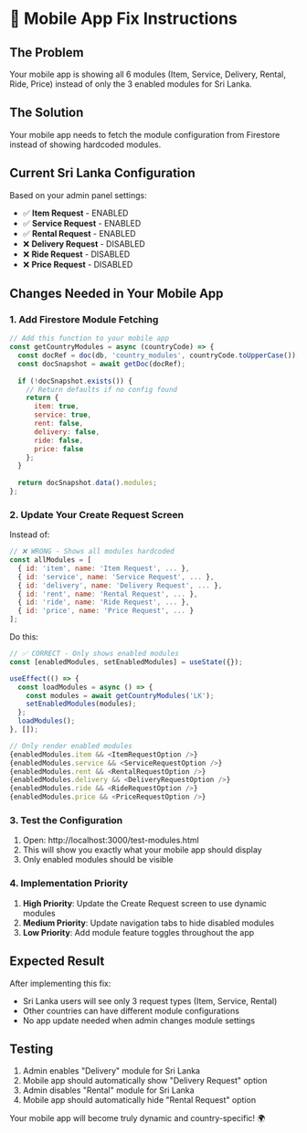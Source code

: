 # 🔧 Mobile App Fix Instructions

## The Problem
Your mobile app is showing all 6 modules (Item, Service, Delivery, Rental, Ride, Price) instead of only the 3 enabled modules for Sri Lanka.

## The Solution
Your mobile app needs to fetch the module configuration from Firestore instead of showing hardcoded modules.

## Current Sri Lanka Configuration
Based on your admin panel settings:
- ✅ **Item Request** - ENABLED
- ✅ **Service Request** - ENABLED  
- ✅ **Rental Request** - ENABLED
- ❌ **Delivery Request** - DISABLED
- ❌ **Ride Request** - DISABLED
- ❌ **Price Request** - DISABLED

## Changes Needed in Your Mobile App

### 1. Add Firestore Module Fetching
```javascript
// Add this function to your mobile app
const getCountryModules = async (countryCode) => {
  const docRef = doc(db, 'country_modules', countryCode.toUpperCase());
  const docSnapshot = await getDoc(docRef);
  
  if (!docSnapshot.exists()) {
    // Return defaults if no config found
    return {
      item: true,
      service: true,
      rent: false,
      delivery: false,
      ride: false,
      price: false
    };
  }
  
  return docSnapshot.data().modules;
};
```

### 2. Update Your Create Request Screen
Instead of:
```javascript
// ❌ WRONG - Shows all modules hardcoded
const allModules = [
  { id: 'item', name: 'Item Request', ... },
  { id: 'service', name: 'Service Request', ... },
  { id: 'delivery', name: 'Delivery Request', ... },
  { id: 'rent', name: 'Rental Request', ... },
  { id: 'ride', name: 'Ride Request', ... },
  { id: 'price', name: 'Price Request', ... }
];
```

Do this:
```javascript
// ✅ CORRECT - Only shows enabled modules
const [enabledModules, setEnabledModules] = useState({});

useEffect(() => {
  const loadModules = async () => {
    const modules = await getCountryModules('LK');
    setEnabledModules(modules);
  };
  loadModules();
}, []);

// Only render enabled modules
{enabledModules.item && <ItemRequestOption />}
{enabledModules.service && <ServiceRequestOption />}
{enabledModules.rent && <RentalRequestOption />}
{enabledModules.delivery && <DeliveryRequestOption />}
{enabledModules.ride && <RideRequestOption />}
{enabledModules.price && <PriceRequestOption />}
```

### 3. Test the Configuration
1. Open: http://localhost:3000/test-modules.html
2. This will show you exactly what your mobile app should display
3. Only enabled modules should be visible

### 4. Implementation Priority
1. **High Priority**: Update the Create Request screen to use dynamic modules
2. **Medium Priority**: Update navigation tabs to hide disabled modules
3. **Low Priority**: Add module feature toggles throughout the app

## Expected Result
After implementing this fix:
- Sri Lanka users will see only 3 request types (Item, Service, Rental)
- Other countries can have different module configurations
- No app update needed when admin changes module settings

## Testing
1. Admin enables "Delivery" module for Sri Lanka
2. Mobile app should automatically show "Delivery Request" option
3. Admin disables "Rental" module for Sri Lanka  
4. Mobile app should automatically hide "Rental Request" option

Your mobile app will become truly dynamic and country-specific! 🌍
